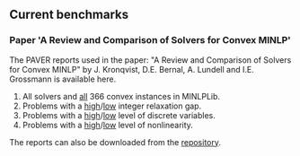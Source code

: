 
## Current benchmarks

### Paper 'A Review and Comparison of Solvers for Convex MINLP'

The PAVER reports used in the paper: "A Review and Comparison of Solvers for Convex MINLP" by J. Kronqvist, D.E. Bernal, A. Lundell and I.E. Grossmann is available here.

1. All solvers and [all](https://andreaslundell.github.io/minlpbenchmark/2018-06-ConvexMINLP/all/html/) 366 convex instances in MINLPLib. 
2. Problems with a [high](https://andreaslundell.github.io/minlpbenchmark/2018-06-ConvexMINLP/filter/html/RELGAP_HI)/[low](https://andreaslundell.github.io/minlpbenchmark/2018-06-ConvexMINLP/filter/html/RELGAP_LO) integer relaxation gap.
3. Problems with a [high](https://andreaslundell.github.io/minlpbenchmark/2018-06-ConvexMINLP/filter/html/DVARS_HI)/[low](https://andreaslundell.github.io/minlpbenchmark/2018-06-ConvexMINLP/filter/html/DVARS_LO) level of discrete variables.
4. Problems with a [high](https://andreaslundell.github.io/minlpbenchmark/2018-06-ConvexMINLP/filter/html/NLVARS_HI)/[low](https://andreaslundell.github.io/minlpbenchmark/2018-06-ConvexMINLP/filter/html/NLVARS_LO) level of nonlinearity.

The reports can also be downloaded from the [repository](https://github.com/andreaslundell/minlpbenchmark/).
